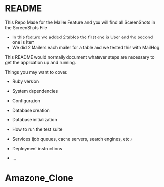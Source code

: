 # README


This Repo Made for the Mailer Feature and you will find all ScreenShots in the ScreenShots File 

* In this feature we added 2 tables the first one is User and the second one is Item
* We did 2 Mailers each mailer for a table and we tested this with MailHog



This README would normally document whatever steps are necessary to get the
application up and running.

Things you may want to cover:

* Ruby version

* System dependencies

* Configuration

* Database creation

* Database initialization

* How to run the test suite

* Services (job queues, cache servers, search engines, etc.)

* Deployment instructions

* ...
# Amazone_Clone
